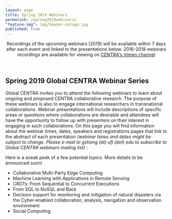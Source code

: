 ```yaml
---
layout: page
title: Spring 2019 Webinars
permalink: /spring2019webinars/
"feature-img": img/header-nologo.jpg
published: true
---
```

  
<p align="center">
Recordings of the upcoming webinars (2019) will be available within 7 days after each event and linked to the presentations below. 2016-2018 webinars recordings are available for viewing on <a href="https://goo.gl/nUjf6F" target="_blank">CENTRA's Vimeo channel</a>
</p>
<br>   
   
## Spring 2019 Global CENTRA Webinar Series

Global CENTRA invites you to attend the following webinars to learn about ongoing and proposed CENTRA collaborative research. The purpose of these webinars is also to engage international researchers in transnational collaborations. Webinar presentations will include descriptions of specific areas or questions where collaborations are desirable and attendees will have the opportunity to follow up with presenters on their interest in engaging in such collaborations. On this page you will find information about the webinar times, dates, speakers and registrations pages that link to the abstract of each presentation *(webinar times and dates might be subject to change. Please e-mail to gshong (at) ufl (dot) edu to subscribe to Global CENTRA webinars mailing list)* :

Here is a sneak peek of a few potential topics. More details to be announced soon!
  
* Collaborative Multi-Party Edge Computing  
* Machine Learning with Applications in Remote Sensing  
* CRDTs: From Sequential to Concurrent Executions  
* From SQL to NoSQL and Back  
* Decision support for monitoring and mitigation of natural disasters via the Cyber-enabled collaboration, analysis, navigation and observation environment 
* Social Computing 



